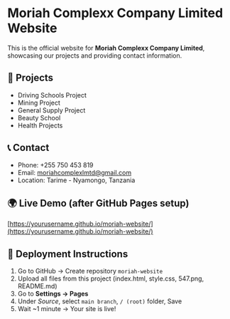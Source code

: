 # Moriah Complexx Company Limited Website

This is the official website for **Moriah Complexx Company Limited**, showcasing our projects and providing contact information.

## 📌 Projects
- Driving Schools Project
- Mining Project
- General Supply Project
- Beauty School
- Health Projects

## 📞 Contact
- Phone: +255 750 453 819
- Email: moriahcomplexlmtd@gmail.com
- Location: Tarime - Nyamongo, Tanzania

## 🌍 Live Demo (after GitHub Pages setup)
[https://yourusername.github.io/moriah-website/](https://yourusername.github.io/moriah-website/)

## 🚀 Deployment Instructions
1. Go to GitHub → Create repository `moriah-website`
2. Upload all files from this project (index.html, style.css, 547.png, README.md)
3. Go to **Settings → Pages**
4. Under *Source*, select `main branch`, `/ (root)` folder, Save
5. Wait ~1 minute → Your site is live!
